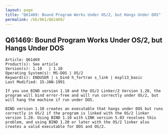 ```yaml
---
layout: page
title: "Q61469: Bound Program Works Under OS/2, but Hangs Under DOS"
permalink: /kb/061/Q61469/
---
```


## Q61469: Bound Program Works Under OS/2, but Hangs Under DOS

	Article: Q61469
	Product(s): See article
	Version(s): 1.10   | 1.10
	Operating System(s): MS-DOS | OS/2
	Keyword(s): ENDUSER | s_bind h_fortran s_link | mspl13_basic
	Last Modified: 15-JAN-1991
	
	If you use BIND version 1.10 and the OS/2 Linker/2 Version 1.20, the
	program will bind error-free and will run correctly under OS/2, but
	will hang the machine if run under DOS.
	
	BIND version 1.10 creates an executable that hangs under DOS but runs
	correctly in OS/2 if the program is linked with the OS/2 linker
	version 1.20. Using BIND 1.10 with LINK version 5.03 resolves this
	problem, and using BIND 1.20 or later with the OS/2 linker also
	creates a valid executable for DOS and OS/2.

